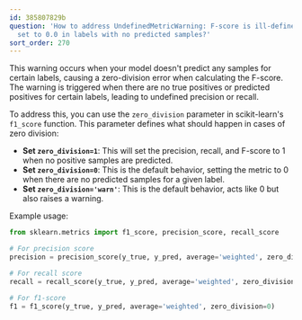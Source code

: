 ```yaml
---
id: 385807829b
question: 'How to address UndefinedMetricWarning: F-score is ill-defined and being
  set to 0.0 in labels with no predicted samples?'
sort_order: 270
---
```


This warning occurs when your model doesn't predict any samples for certain labels, causing a zero-division error when calculating the F-score. The warning is triggered when there are no true positives or predicted positives for certain labels, leading to undefined precision or recall.

To address this, you can use the `zero_division` parameter in scikit-learn's `f1_score` function. This parameter defines what should happen in cases of zero division:

- **Set `zero_division=1`**: This will set the precision, recall, and F-score to 1 when no positive samples are predicted.
- **Set `zero_division=0`**: This is the default behavior, setting the metric to 0 when there are no predicted samples for a given label.
- **Set `zero_division='warn'`**: This is the default behavior, acts like 0 but also raises a warning.

Example usage:

```python
from sklearn.metrics import f1_score, precision_score, recall_score

# For precision score
precision = precision_score(y_true, y_pred, average='weighted', zero_division='warn')

# For recall score
recall = recall_score(y_true, y_pred, average='weighted', zero_division=0)

# For f1-score
f1 = f1_score(y_true, y_pred, average='weighted', zero_division=0)
```

